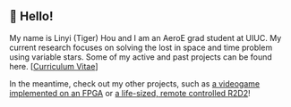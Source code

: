 ## :wave: Hello!

My name is Linyi (Tiger) Hou and I am an AeroE grad student at UIUC. My current research focuses on solving the lost in space and time problem using variable stars. Some of my active and past projects can be found here. [[Curriculum Vitae](https://tigerhou2.github.io/cv/cv.pdf)]

In the meantime, check out my other projects, such as [a videogame implemented on an FPGA](https://github.com/TigerHou2/ece385_FinalProject#readme) or [a life-sized, remote controlled R2D2](https://github.com/TigerHou2/R2D2#readme)!
